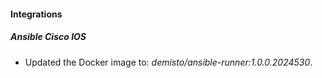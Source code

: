 
#### Integrations

##### Ansible Cisco IOS

- Updated the Docker image to: *demisto/ansible-runner:1.0.0.2024530*.
